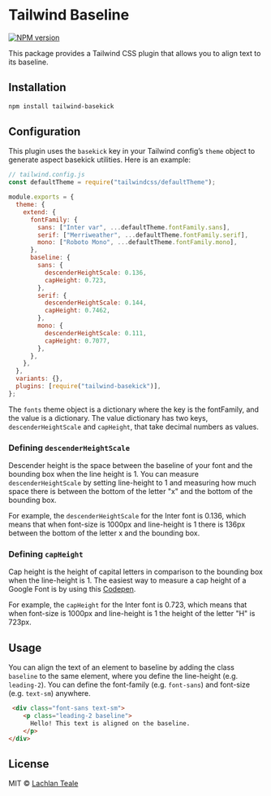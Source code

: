 # Tailwind Baseline

[![NPM version](https://img.shields.io/npm/v/tailwind-basekick.svg?style=flat-square)](https://npmjs.org/package/tailwind-basekick)

This package provides a Tailwind CSS plugin that allows you to align text to its baseline.

## Installation

```bash
npm install tailwind-basekick
```

## Configuration

This plugin uses the `basekick` key in your Tailwind config’s `theme` object to generate aspect basekick utilities. Here is an example:

```js
// tailwind.config.js
const defaultTheme = require("tailwindcss/defaultTheme");

module.exports = {
  theme: {
    extend: {
      fontFamily: {
        sans: ["Inter var", ...defaultTheme.fontFamily.sans],
        serif: ["Merriweather", ...defaultTheme.fontFamily.serif],
        mono: ["Roboto Mono", ...defaultTheme.fontFamily.mono],
      },
      baseline: {
        sans: {
          descenderHeightScale: 0.136,
          capHeight: 0.723,
        },
        serif: {
          descenderHeightScale: 0.144,
          capHeight: 0.7462,
        },
        mono: {
          descenderHeightScale: 0.111,
          capHeight: 0.7077,
        },
      },
    },
  },
  variants: {},
  plugins: [require("tailwind-basekick")],
};
```

The `fonts` theme object is a dictionary where the key is the fontFamily, and the value is a dictionary.
The value dictionary has two keys, `descenderHeightScale` and `capHeight`, that take decimal numbers as values.

### Defining `descenderHeightScale`

Descender height is the space between the baseline of your font and the bounding box when the line height is 1. 
You can measure `descenderHeightScale` by setting line-height to 1 and measuring how much space there is between
the bottom of the letter "x" and the bottom of the bounding box.

For example, the `descenderHeightScale` for the Inter font is 0.136, which means that when font-size is 1000px
and line-height is 1 there is 136px between the bottom of the letter x and the bounding box.

### Defining `capHeight`

Cap height is the height of capital letters in comparison to the bounding box when the line-height is 1. 
The easiest way to measure a cap height of a Google Font is by using this 
[Codepen](https://codepen.io/sebdesign/pen/EKmbGL).

For example, the `capHeight` for the Inter font is 0.723, which means that when font-size is 1000px
and line-height is 1 the height of the letter "H" is 723px.

## Usage

You can align the text of an element to baseline by adding the class `baseline` to the same element, 
where you define the line-height (e.g. `leading-2`). You can define the font-family (e.g. `font-sans`) 
and font-size (e.g. `text-sm`) anywhere. 

```html
 <div class="font-sans text-sm">
    <p class="leading-2 baseline">
      Hello! This text is aligned on the baseline.
    </p>
</div>
```

## License

MIT © [Lachlan Teale](https://github.com/mrteale)
